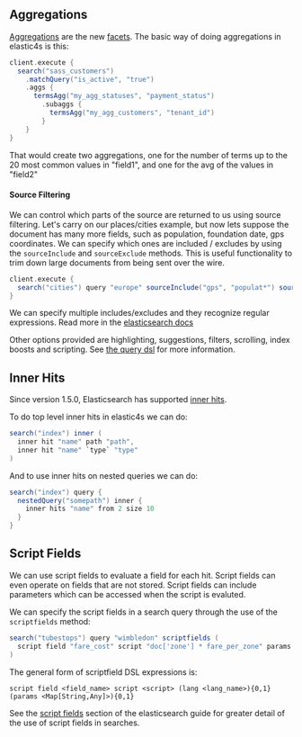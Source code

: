 


## Aggregations

[Aggregations](http://www.elastic.co/guide/en/elasticsearch/reference/current/search-aggregations.html) are the new [facets](http://www.elastic.co/guide/en/elasticsearch/reference/current/search-facets.html). The basic way of doing aggregations in elastic4s is this:

```scala
client.execute {
  search("sass_customers")
    .matchQuery("is_active", "true")
    .aggs {
      termsAgg("my_agg_statuses", "payment_status")
        .subaggs {
          termsAgg("my_agg_customers", "tenant_id")
        }
    }
}
```

That would create two aggregations, one for the number of terms up to the 20 most common values in "field1", and one for the avg of the values in "field2"

#### Source Filtering

We can control which parts of the source are returned to us using source filtering. Let's carry on our places/cities
example, but now lets suppose the document has many more fields, such as population, foundation date,
gps coordinates. We can specify which ones are included / excludes by using the `sourceInclude` and `sourceExclude`
methods. This is useful functionality to trim down large documents from being sent over the wire.

```scala
client.execute {
  search("cities") query "europe" sourceInclude("gps", "populat*") sourceExclude("denonymn", "capit*")
}
```

We can specify multiple includes/excludes and they recognize regular expressions. Read more in the [elasticsearch
docs](http://www.elasticsearch.org/guide/en/elasticsearch/reference/current/search-request-source-filtering.html)

Other options provided are highlighting, suggestions, filters, scrolling, index boosts and scripting. See [the query dsl](http://www.elasticsearch.org/guide/reference/api/search/) for more information.

## Inner Hits

Since version 1.5.0, Elasticsearch has supported [inner hits](http://www.elastic.co/guide/en/elasticsearch/reference/1.5/search-request-inner-hits.html).

To do top level inner hits in elastic4s we can do:

```scala
search("index") inner (
  inner hit "name" path "path",
  inner hit "name" `type` "type"
)
```

And to use inner hits on nested queries we can do:

```scala
search("index") query {
  nestedQuery("somepath") inner {
    inner hits "name" from 2 size 10
  }
}
```

## Script Fields

We can use script fields to evaluate a field for each hit. Script fields can even operate on fields that are not stored. Script fields can include parameters which can be accessed when the script is evaluted.

We can specify the script fields in a search query through the use of the `scriptfields` method:

```scala
search("tubestops") query "wimbledon" scriptfields (
  script field "fare_cost" script "doc['zone'] * fare_per_zone" params Map("fare_per_zone" -> 3.00)
)
```

The general form of scriptfield DSL expressions is:

```
script field <field_name> script <script> (lang <lang_name>){0,1} (params <Map[String,Any]>){0,1}
```

See the [script fields](http://www.elasticsearch.org/guide/en/elasticsearch/reference/current/search-request-script-fields.html) section of the elasticsearch guide for greater detail of the use of script fields in searches.
